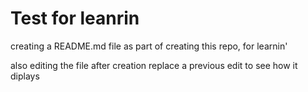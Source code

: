 # Test for leanrin

creating a README.md file as part of creating this repo, for learnin'

also editing the file after creation
replace a previous edit to see how it diplays
